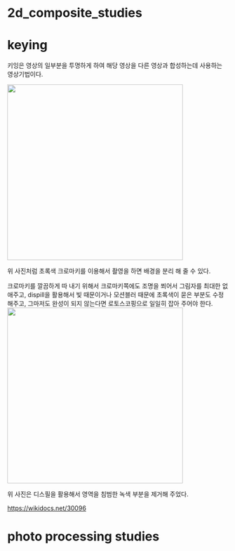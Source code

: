 # 2d_composite_studies
# keying
키잉은 영상의 일부분을 투명하게 하여 해당 영상을 다른 영상과 합성하는데 사용하는 영상기법이다.

<img src="https://cdn.elearningindustry.com/wp-content/uploads/2017/02/chroma-key-technology-in-elearning-utilizing-virtual-studios-to-create-effective-training.jpg" width="400">

위 사진처럼 초록색 크로마키를 이용해서 촬영을 하면 배경을 분리 해 줄 수 있다.


크로마키를 깔끔하게 따 내기 위해서 크로마키쪽에도 조명을 쬐어서 그림자를 최대한 없애주고, dispill을 활용해서 빛 때문이거나 모션블러 때문에 초록색이 묻은 부분도 수정해주고, 그마저도 완성이 되지 않는다면 로토스코핑으로 일일히 잡아 주어야 한다.
<img src="https://luismpla.com/wp-content/uploads/2016/05/Despilling_sample.jpg" width="400">

위 사진은 디스필을 활용해서 영역을 침범한 녹색 부분을 제거해 주었다.

https://wikidocs.net/30096
# photo processing studies
